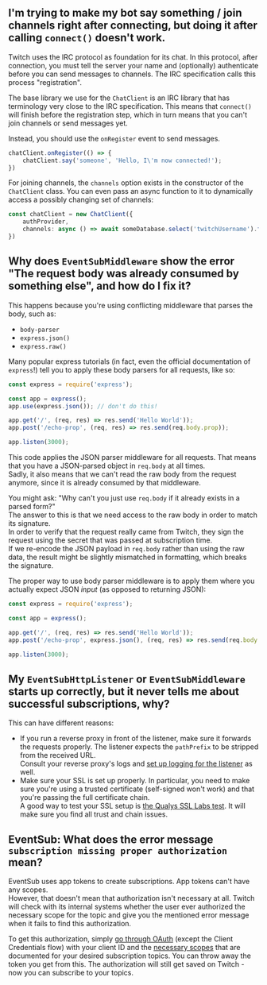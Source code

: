 ## I'm trying to make my bot say something / join channels right after connecting, but doing it after calling `connect()` doesn't work.

Twitch uses the IRC protocol as foundation for its chat. In this protocol, after connection,
you must tell the server your name and (optionally) authenticate before you can send messages to channels.
The IRC specification calls this process "registration".

The base library we use for the `ChatClient` is an IRC library that has terminology very close to the IRC specification.
This means that `connect()` will finish before the registration step,
which in turn means that you can't join channels or send messages yet.

Instead, you should use the `onRegister` event to send messages.

```ts
chatClient.onRegister(() => {
	chatClient.say('someone', 'Hello, I\'m now connected!');
})
```

For joining channels, the `channels` option exists in the constructor of the `ChatClient` class.
You can even pass an async function to it to dynamically access a possibly changing set of channels:

```ts
const chatClient = new ChatClient({
	authProvider,
	channels: async () => await someDatabase.select('twitchUsername').from('users').fetchAll().map(u => u.twitchUsername)
})
```

## Why does `EventSubMiddleware` show the error "The request body was already consumed by something else", and how do I fix it?

This happens because you're using conflicting middleware that parses the body, such as:

- `body-parser`
- `express.json()`
- `express.raw()`

Many popular express tutorials (in fact, even the official documentation of `express`!)
tell you to apply these body parsers for all requests, like so:

```js
const express = require('express');

const app = express();
app.use(express.json()); // don't do this!

app.get('/', (req, res) => res.send('Hello World'));
app.post('/echo-prop', (req, res) => res.send(req.body.prop));

app.listen(3000);
```

This code applies the JSON parser middleware for all requests.
That means that you have a JSON-parsed object in `req.body` at all times.  
Sadly, it also means that we can't read the raw body from the request anymore,
since it is already consumed by that middleware.

You might ask: "Why can't you just use `req.body` if it already exists in a parsed form?"  
The answer to this is that we need access to the raw body in order to match its signature.  
In order to verify that the request really came from Twitch,
they sign the request using the secret that was passed at subscription time.  
If we re-encode the JSON payload in `req.body` rather than using the raw data,
the result might be slightly mismatched in formatting, which breaks the signature.

The proper way to use body parser middleware is to apply them where you actually expect JSON *input*
(as opposed to returning JSON):

```js
const express = require('express');

const app = express();

app.get('/', (req, res) => res.send('Hello World'));
app.post('/echo-prop', express.json(), (req, res) => res.send(req.body.prop));

app.listen(3000);
```

## My `EventSubHttpListener` or `EventSubMiddleware` starts up correctly, but it never tells me about successful subscriptions, why?

This can have different reasons:

- If you run a reverse proxy in front of the listener, make sure it forwards the requests properly.
  The listener expects the `pathPrefix` to be stripped from the received URL.  
  Consult your reverse proxy's logs and [set up logging for the listener](/docs/getting-data/logging/configuration) as well. 
- Make sure your SSL is set up properly.
  In particular, you need to make sure you're using a trusted certificate (self-signed won't work)
  and that you're passing the full certificate chain.  
  A good way to test your SSL setup is [the Qualys SSL Labs test](https://www.ssllabs.com/ssltest).
  It will make sure you find all trust and chain issues.

## EventSub: What does the error message `subscription missing proper authorization` mean?

EventSub uses app tokens to create subscriptions. App tokens can't have any scopes.  
However, that doesn't mean that authorization isn't necessary at all.
Twitch will check with its internal systems whether the user ever authorized the necessary scope for the topic
and give you the mentioned error message when it fails to find this authorization.

To get this authorization, simply [go through OAuth](https://dev.twitch.tv/docs/authentication/getting-tokens-oauth/)
(except the Client Credentials flow) with your client ID and the
[necessary scopes](https://dev.twitch.tv/docs/eventsub/eventsub-subscription-types) that are documented
for your desired subscription topics. You can throw away the token you get from this.
The authorization will still get saved on Twitch - now you can subscribe to your topics.
